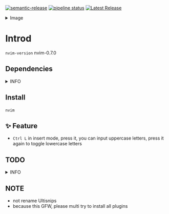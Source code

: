 [![semantic-release](https://img.shields.io/badge/%20%20%F0%9F%93%A6%F0%9F%9A%80-semantic--release-e10079.svg)](https://github.com/semantic-release/semantic-release)
[![pipeline status](https://gitlab.com/oeyoews/nvim/badges/nvim/pipeline.svg)](https://gitlab.com/oeyoews/nvim/-/commits/nvim)
[![Latest Release](https://gitlab.com/oeyoews/nvim/-/badges/release.svg)](https://gitlab.com/oeyoews/nvim/-/releases)

<details>
<!--<details open="open">-->
<summary>Image</summary>
![](img/2022-06-17-01-20-01.png)

</details>

# Introd

`nvim-version` nvim-0.7.0

## Dependencies

<details>
<!--<details open="open">-->
<summary>INFO</summary>

* fzf
* python-pynvim(neovim)
* python(ultisnips)
* npm(for lsp-installer)
* shellcheck, codespell
* make(for install)
* ranger(file manager)
* need install noto-font-emoji or nerd font

</details>

## Install

`nvim`

## ✨ Feature

* `Ctrl L` in insert mode, press it, you can input uppercase letters, press it
again to toggle lowercase letters

## TODO

<details>
<summary>INFO</summary>

* [ ] vim-plug or packer.nvim index probleb
* [ ] config setting conflict
* [ ] integrate husky and (prettier)
* highlight paraness
* [ ] learn lightspeed
* [ ] learn use visual-line multi curline
* [?] json add double how effect config
* [ ] add format stylua by ci/cd
* [x] insert mode to hide cursorline
* [ ] automatically install filetype server when first open
* [ ] bug: treesitter multi download
* config opt(load)
* learn packer, test packer automatically
* [ ] format lua(include vim), this treesitter
* [ ] learn lua: doom-nvim, nvchad to deeply look
* [ ] add highlight symbols under cursor functions(terminal gnome support)
* [x] use packer.nvim to replace vim-plug
* [ ] tidy vanilla.txt, maybe can write vanilla.markdown, last to txt
* [ ] config tab space show in different filetype
* [ ] move plugins/*.lua to lua folder, and to pure lua config
* [ ] add window number switch number(mousenum)
* [x] solve gitsign utf8
* [ ] how to add templates in nvim
* [x] config norg table
* [x] config format
* [x] some sitution will cause error line repeat(maybe emoji or refresh time error)
  * :snowflake:  this emoji will cause this bug in kitty(only)

* [ ] config new theme for material, like tilde,
* add shortkeys in vim to open browser html
* [?] fix the zh bug(maybe also is terminal)
* [x] add random banner and random color startup
  * <https://github.com/goolord/alpha-nvim/discussions/16#discussioncomment-2386902>
* first install automatically install
* [x] config dashboard
* [x] this emjoi shadow bug, maybe is kitty terminal(switch to wezterm compare)
* [x] some error tip from feline(active)
* [x] https://github.com/AstroNvim/AstroNvim, learn it option setting and lsp multi separate setting: fix lua global vim setting

</details>

## NOTE

* not rename Ultisnips
* because this GFW, please multi try to install all plugins
